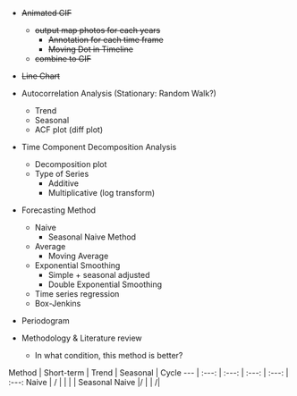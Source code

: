 - ~~Animated GIF~~
  - ~~output map photos for each years~~
    - ~~Annotation for each time frame~~
    - ~~Moving Dot in Timeline~~
  - ~~combine to GIF~~

- ~~Line Chart~~

- Autocorrelation Analysis (Stationary: Random Walk?)
  - Trend
  - Seasonal
  - ACF plot (diff plot)

- Time Component Decomposition Analysis
  - Decomposition plot
  - Type of Series
    - Additive
    - Multiplicative (log transform)

- Forecasting Method
  - Naive
    - Seasonal Naive Method
  - Average
    - Moving Average
  - Exponential Smoothing
    - Simple + seasonal adjusted
    - Double Exponential Smoothing
  - Time series regression
  - Box-Jenkins

- Periodogram

- Methodology & Literature review
  - In what condition, this method is better?  

Method | Short-term | Trend | Seasonal | Cycle
--- | :---: | :---: | :---: | :---: | :---:
Naive | / | | | |
Seasonal Naive |/ | | /|
